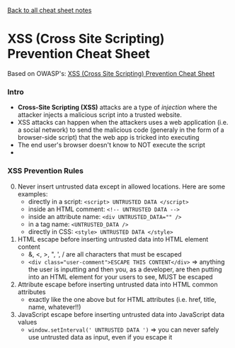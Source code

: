 [Back to all cheat sheet notes](https://github.com/coolinmc6/CS-concepts/tree/master/OWASP)

# XSS (Cross Site Scripting) Prevention Cheat Sheet

Based on OWASP's: [XSS (Cross Site Scripting) Prevention Cheat Sheet](https://www.owasp.org/index.php/XSS_(Cross_Site_Scripting)_Prevention_Cheat_Sheet)

### Intro

- **Cross-Site Scripting (XSS)** attacks are a type of *injection* where the attacker injects a malicious script into a trusted website.
- XSS attacks can happen when the attackers uses a web application (i.e. a social network) to send the malicious code (generaly in the form of a browser-side script) that the web app is tricked into executing
- The end user's browser doesn't know to NOT execute the script
- 

### XSS Prevention Rules

0. Never insert untrusted data except in allowed locations. Here are some examples:
    - directly in a script: `<script> UNTRUSTED DATA </script>`
    - inside an HTML comment: `<!-- UNTRUSTED DATA -->`
    - inside an attribute name: `<div UNTRUSTED_DATA="" />`
    - in a tag name: `<UNTRUSTED_DATA />`
    - directly in CSS: `<style> UNTRUSTED DATA </style>`
1. HTML escape before inserting untrusted data into HTML element content
    - &, <, >, ", ', / are all characters that must be escaped
    - `<div class="user-comment">ESCAPE THIS CONTENT</div>` => anything the user is inputting and then you, as a developer, are then putting into an HTML element for your users to see, MUST be escaped
2. Attribute escape before inserting untrusted data into HTML common attributes
    - exactly like the one above but for HTML attributes (i.e. href, title, name, whatever!!)
3. JavaScript escape before inserting untrusted data into JavaScript data values
    - `window.setInterval(' UNTRUSTED DATA ')` => you can never safely use untrusted data as input, even if you escape it
 